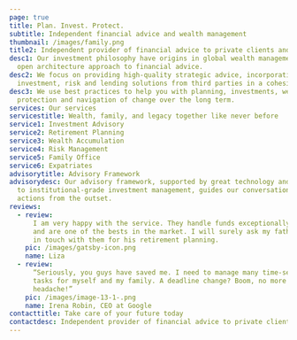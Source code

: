 ```yaml
---
page: true
title: Plan. Invest. Protect.
subtitle: Independent financial advice and wealth management
thumbnail: /images/family.png
title2: Independent provider of financial advice to private clients and their families
desc1: Our investment philosophy have origins in global wealth management and an
  open architecture approach to financial advice.
desc2: We focus on providing high-quality strategic advice, incorporating
  investment, risk and lending solutions from third parties in a cohesive plan.
desc3: We use best practices to help you with planning, investments, wealth
  protection and navigation of change over the long term.
services: Our services
servicestitle: Wealth, family, and legacy together like never before
service1: Investment Advisory
service2: Retirement Planning
service3: Wealth Accumulation
service4: Risk Management
service5: Family Office
service6: Expatriates
advisorytitle: Advisory Framework
advisorydesc: Our advisory framework, supported by great technology and access
  to institutional-grade investment management, guides our conversations and
  actions from the outset.
reviews:
  - review:
      I am very happy with the service. They handle funds exceptionally well
      and are one of the bests in the market. I will surely ask my father to get
      in touch with them for his retirement planning.
    pic: /images/gatsby-icon.png
    name: Liza
  - review:
      “Seriously, you guys have saved me. I need to manage many time-sensitive
      tasks for myself and my family. A deadline change? Boom, no more
      headache!”
    pic: /images/image-13-1-.png
    name: Irena Robin, CEO at Google
contacttitle: Take care of your future today
contactdesc: Independent provider of financial advice to private clients and their families
---
```

